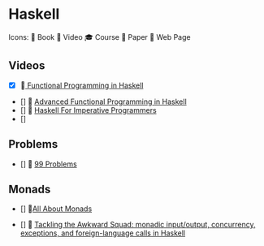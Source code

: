 # Haskell

Icons: 📘 Book 🎥 Video 🎓 Course 📄 Paper 🔗 Web Page

## Videos

-   [x] 🎥[ Functional Programming in Haskell ](https://youtube.com/playlist?list=PLF1Z-APd9zK7usPMx3LGMZEHrECUGodd3)
-   [] 🎥
    [Advanced Functional Programming in Haskell](https://youtube.com/playlist?list=PLF1Z-APd9zK5uFc8FKr_di9bfsYv8-lbc)
-   [] 🎥
    [Haskell For Imperative Programmers](https://youtube.com/playlist?list=PLe7Ei6viL6jGp1Rfu0dil1JH1SHk9bgDV)
-   []

## Problems

-   [] 🔗
    [99 Problems](https://wiki.haskell.org/H-99:_Ninety-Nine_Haskell_Problems)

## Monads

-   [] 🔗[All About Monads](https://wiki.haskell.org/All_About_Monads)

-   [] 📄
    [Tackling the Awkward Squad: monadic input/output, concurrency, exceptions, and foreign-language calls in Haskell](https://www.microsoft.com/en-us/research/wp-content/uploads/2016/07/mark.pdf?from=https%3A%2F%2Fresearch.microsoft.com%2F%7Esimonpj%2Fpapers%2Fmarktoberdorf%2Fmark.pdf)
